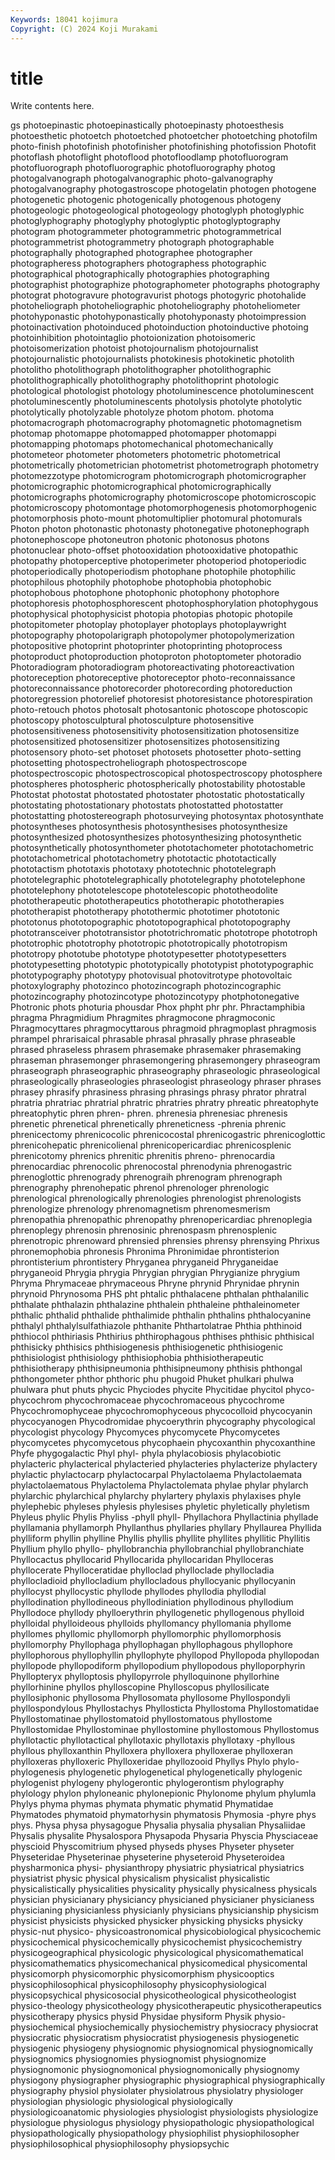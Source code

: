 ```yaml
---
Keywords: 18041 kojimura
Copyright: (C) 2024 Koji Murakami
---
```


# title

Write contents here.



gs
photoepinastic photoepinastically photoepinasty photoesthesis photoesthetic photoetch photoetched photoetcher photoetching photofilm
photo-finish photofinish photofinisher photofinishing photofission Photofit photoflash photoflight photoflood photofloodlamp
photofluorogram photofluorograph photofluorographic photofluorography photog photogalvanograph photogalvanographic photo-galvanography photogalvanography photogastroscope
photogelatin photogen photogene photogenetic photogenic photogenically photogenous photogeny photogeologic photogeological
photogeology photoglyph photoglyphic photoglyphography photoglyphy photoglyptic photoglyptography photogram photogrammeter photogrammetric
photogrammetrical photogrammetrist photogrammetry photograph photographable photographally photographed photographee photographer photographeress
photographers photographess photographic photographical photographically photographies photographing photographist photographize photographometer
photographs photography photograt photogravure photogravurist photogs photogyric photohalide photoheliograph photoheliographic
photoheliography photoheliometer photohyponastic photohyponastically photohyponasty photoimpression photoinactivation photoinduced photoinduction photoinductive
photoing photoinhibition photointaglio photoionization photoisomeric photoisomerization photoist photojournalism photojournalist photojournalistic
photojournalists photokinesis photokinetic photolith photolitho photolithograph photolithographer photolithographic photolithographically photolithography
photolithoprint photologic photological photologist photology photoluminescence photoluminescent photoluminescently photoluminescents photolysis
photolyte photolytic photolytically photolyzable photolyze photom photom. photoma photomacrograph photomacrography
photomagnetic photomagnetism photomap photomappe photomapped photomapper photomappi photomapping photomaps photomechanical
photomechanically photometeor photometer photometers photometric photometrical photometrically photometrician photometrist photometrograph
photometry photomezzotype photomicrogram photomicrograph photomicrographer photomicrographic photomicrographical photomicrographically photomicrographs photomicrography
photomicroscope photomicroscopic photomicroscopy photomontage photomorphogenesis photomorphogenic photomorphosis photo-mount photomultiplier photomural
photomurals Photon photon photonastic photonasty photonegative photonephograph photonephoscope photoneutron photonic
photonosus photons photonuclear photo-offset photooxidation photooxidative photopathic photopathy photoperceptive photoperimeter
photoperiod photoperiodic photoperiodically photoperiodism photophane photophile photophilic photophilous photophily photophobe
photophobia photophobic photophobous photophone photophonic photophony photophore photophoresis photophosphorescent photophosphorylation
photophygous photophysical photophysicist photopia photopias photopic photopile photopitometer photoplay photoplayer
photoplays photoplaywright photopography photopolarigraph photopolymer photopolymerization photopositive photoprint photoprinter photoprinting
photoprocess photoproduct photoproduction photoproton photoptometer photoradio Photoradiogram photoradiogram photoreactivating photoreactivation
photoreception photoreceptive photoreceptor photo-reconnaissance photoreconnaissance photorecorder photorecording photoreduction photoregression photorelief
photoresist photoresistance photorespiration photo-retouch photos photosalt photosantonic photoscope photoscopic photoscopy
photosculptural photosculpture photosensitive photosensitiveness photosensitivity photosensitization photosensitize photosensitized photosensitizer photosensitizes
photosensitizing photosensory photo-set photoset photosets photosetter photo-setting photosetting photospectroheliograph photospectroscope
photospectroscopic photospectroscopical photospectroscopy photosphere photospheres photospheric photospherically photostability photostable Photostat
photostat photostated photostater photostatic photostatically photostating photostationary photostats photostatted photostatter
photostatting photostereograph photosurveying photosyntax photosynthate photosyntheses photosynthesis photosynthesises photosynthesize photosynthesized
photosynthesizes photosynthesizing photosynthetic photosynthetically photosynthometer phototachometer phototachometric phototachometrical phototachometry phototactic
phototactically phototactism phototaxis phototaxy phototechnic phototelegraph phototelegraphic phototelegraphically phototelegraphy phototelephone
phototelephony phototelescope phototelescopic phototheodolite phototherapeutic phototherapeutics phototherapic phototherapies phototherapist phototherapy
photothermic phototimer phototonic phototonus phototopographic phototopographical phototopography phototransceiver phototransistor phototrichromatic
phototrope phototroph phototrophic phototrophy phototropic phototropically phototropism phototropy phototube phototype
phototypesetter phototypesetters phototypesetting phototypic phototypically phototypist phototypographic phototypography phototypy photovisual
photovitrotype photovoltaic photoxylography photozinco photozincograph photozincographic photozincography photozincotype photozincotypy photphotonegative
Photronic phots photuria phousdar Phox phpht phr phr. Phractamphibia phragma
Phragmidium Phragmites phragmocone phragmoconic Phragmocyttares phragmocyttarous phragmoid phragmoplast phragmosis phrampel
phrarisaical phrasable phrasal phrasally phrase phraseable phrased phraseless phrasem phrasemake
phrasemaker phrasemaking phraseman phrasemonger phrasemongering phrasemongery phraseogram phraseograph phraseographic phraseography
phraseologic phraseological phraseologically phraseologies phraseologist phraseology phraser phrases phrasey phrasify
phrasiness phrasing phrasings phrasy phrator phratral phratria phratriac phratrial phratric
phratries phratry phreatic phreatophyte phreatophytic phren phren- phren. phrenesia phrenesiac
phrenesis phrenetic phrenetical phrenetically phreneticness -phrenia phrenic phrenicectomy phrenicocolic phrenicocostal
phrenicogastric phrenicoglottic phrenicohepatic phrenicolienal phrenicopericardiac phrenicosplenic phrenicotomy phrenics phrenitic phrenitis
phreno- phrenocardia phrenocardiac phrenocolic phrenocostal phrenodynia phrenogastric phrenoglottic phrenogrady phrenograih
phrenogram phrenograph phrenography phrenohepatic phrenol phrenologer phrenologic phrenological phrenologically phrenologies
phrenologist phrenologists phrenologize phrenology phrenomagnetism phrenomesmerism phrenopathia phrenopathic phrenopathy phrenopericardiac
phrenoplegia phrenoplegy phrenosin phrenosinic phrenospasm phrenosplenic phrenotropic phrenoward phrensied phrensies
phrensy phrensying Phrixus phronemophobia phronesis Phronima Phronimidae phrontisterion phrontisterium phrontistery
Phryganea phryganeid Phryganeidae phryganeoid Phrygia phrygia Phrygian phrygian Phrygianize phrygium
Phryma Phrymaceae phrymaceous Phryne phrynid Phrynidae phrynin phrynoid Phrynosoma PHS
pht phtalic phthalacene phthalan phthalanilic phthalate phthalazin phthalazine phthalein phthaleine
phthaleinometer phthalic phthalid phthalide phthalimide phthalin phthalins phthalocyanine phthalyl phthalylsulfathiazole
phthanite Phthartolatrae Phthia phthinoid phthiocol phthiriasis Phthirius phthirophagous phthises phthisic
phthisical phthisicky phthisics phthisiogenesis phthisiogenetic phthisiogenic phthisiologist phthisiology phthisiophobia phthisiotherapeutic
phthisiotherapy phthisipneumonia phthisipneumony phthisis phthongal phthongometer phthor phthoric phu phugoid
Phuket phulkari phulwa phulwara phut phuts phycic Phyciodes phycite Phycitidae
phycitol phyco- phycochrom phycochromaceae phycochromaceous phycochrome Phycochromophyceae phycochromophyceous phycocolloid phycocyanin
phycocyanogen Phycodromidae phycoerythrin phycography phycological phycologist phycology Phycomyces phycomycete Phycomycetes
phycomycetes phycomycetous phycophaein phycoxanthin phycoxanthine Phyfe phygogalactic Phyl phyl- phyla
phylacobiosis phylacobiotic phylacteric phylacterical phylacteried phylacteries phylacterize phylactery phylactic phylactocarp
phylactocarpal Phylactolaema Phylactolaemata phylactolaematous Phylactolema Phylactolemata phylae phylar phylarch phylarchic
phylarchical phylarchy phylartery phylaxis phylaxises phyle phylephebic phyleses phylesis phylesises
phyletic phyletically phyletism Phyleus phylic Phylis Phyliss -phyll phyll- Phyllachora
Phyllactinia phyllade phyllamania phyllamorph Phyllanthus phyllaries phyllary Phyllaurea Phyllida phylliform
phyllin phylline Phyllis phyllis phyllite phyllites phyllitic Phyllitis Phyllium phyllo
phyllo- phyllobranchia phyllobranchial phyllobranchiate Phyllocactus phyllocarid Phyllocarida phyllocaridan Phylloceras phyllocerate
Phylloceratidae phylloclad phylloclade phyllocladia phyllocladioid phyllocladium phyllocladous phyllocyanic phyllocyanin phyllocyst
phyllocystic phyllode phyllodes phyllodia phyllodial phyllodination phyllodineous phyllodiniation phyllodinous phyllodium
Phyllodoce phyllody phylloerythrin phyllogenetic phyllogenous phylloid phylloidal phylloideous phylloids phyllomancy
phyllomania phyllome phyllomes phyllomic phyllomorph phyllomorphic phyllomorphosis phyllomorphy Phyllophaga phyllophagan
phyllophagous phyllophore phyllophorous phyllophyllin phyllophyte phyllopod Phyllopoda phyllopodan phyllopode phyllopodiform
phyllopodium phyllopodous phylloporphyrin Phyllopteryx phylloptosis phyllopyrrole phylloquinone phyllorhine phyllorhinine phyllos
phylloscopine Phylloscopus phyllosilicate phyllosiphonic phyllosoma Phyllosomata phyllosome Phyllospondyli phyllospondylous Phyllostachys
Phyllosticta Phyllostoma Phyllostomatidae Phyllostomatinae phyllostomatoid phyllostomatous phyllostome Phyllostomidae Phyllostominae phyllostomine
phyllostomous Phyllostomus phyllotactic phyllotactical phyllotaxic phyllotaxis phyllotaxy -phyllous phyllous phylloxanthin
Phylloxera phylloxera phylloxerae phylloxeran phylloxeras phylloxeric Phylloxeridae phyllozooid Phyllys Phylo
phylo- phylogenesis phylogenetic phylogenetical phylogenetically phylogenic phylogenist phylogeny phylogerontic phylogerontism
phylography phylology phylon phyloneanic phylonepionic Phylonome phylum phylumla Phylys phyma
phymas phymata phymatic phymatid Phymatidae Phymatodes phymatoid phymatorhysin phymatosis Phymosia
-phyre phys phys. Physa physa physagogue Physalia physalia physalian Physaliidae
Physalis physalite Physalospora Physapoda Physaria Physcia Physciaceae physcioid Physcomitrium physed
physeds physes Physeter physeter Physeteridae Physeterinae physeterine physeteroid Physeteroidea physharmonica
physi- physianthropy physiatric physiatrical physiatrics physiatrist physic physical physicalism physicalist
physicalistic physicalistically physicalities physicality physically physicalness physicals physician physicianary physiciancy
physicianed physicianer physicianess physicianing physicianless physicianly physicians physicianship physicism physicist
physicists physicked physicker physicking physicks physicky physic-nut physico- physicoastronomical physicobiological
physicochemic physicochemical physicochemically physicochemist physicochemistry physicogeographical physicologic physicological physicomathematical physicomathematics
physicomechanical physicomedical physicomental physicomorph physicomorphic physicomorphism physicooptics physicophilosophical physicophilosophy physicophysiological
physicopsychical physicosocial physicotheological physicotheologist physico-theology physicotheology physicotherapeutic physicotherapeutics physicotherapy physics
physid Physidae physiform Physik physio- physiochemical physiochemically physiochemistry physiocracy physiocrat
physiocratic physiocratism physiocratist physiogenesis physiogenetic physiogenic physiogeny physiognomic physiognomical physiognomically
physiognomics physiognomies physiognomist physiognomize physiognomonic physiognomonical physiognomonically physiognomy physiogony physiographer
physiographic physiographical physiographically physiography physiol physiolater physiolatrous physiolatry physiologer physiologian
physiologic physiological physiologically physiologicoanatomic physiologies physiologist physiologists physiologize physiologue physiologus
physiology physiopathologic physiopathological physiopathologically physiopathology physiophilist physiophilosopher physiophilosophical physiophilosophy physiopsychic
